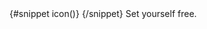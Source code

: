 <Toast>
  {#snippet icon()}
  <FireOutline class="w-5 h-5 text-primary-500 bg-primary-100 dark:bg-primary-800 dark:text-primary-200" />
  {/snippet}
  Set yourself free.
</Toast>